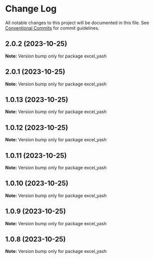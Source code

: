 # Change Log

All notable changes to this project will be documented in this file.
See [Conventional Commits](https://conventionalcommits.org) for commit guidelines.

## 2.0.2 (2023-10-25)

**Note:** Version bump only for package excel_yash





## 2.0.1 (2023-10-25)

**Note:** Version bump only for package excel_yash





## 1.0.13 (2023-10-25)

**Note:** Version bump only for package excel_yash





## 1.0.12 (2023-10-25)

**Note:** Version bump only for package excel_yash





## 1.0.11 (2023-10-25)

**Note:** Version bump only for package excel_yash





## 1.0.10 (2023-10-25)

**Note:** Version bump only for package excel_yash





## 1.0.9 (2023-10-25)

**Note:** Version bump only for package excel_yash





## 1.0.8 (2023-10-25)

**Note:** Version bump only for package excel_yash
